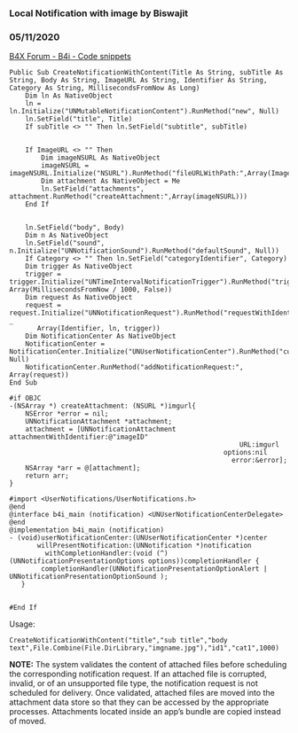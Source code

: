 ### Local Notification with image by Biswajit
### 05/11/2020
[B4X Forum - B4i - Code snippets](https://www.b4x.com/android/forum/threads/117627/)

```B4X
Public Sub CreateNotificationWithContent(Title As String, subTitle As String, Body As String, ImageURL As String, Identifier As String, Category As String, MillisecondsFromNow As Long)  
    Dim ln As NativeObject  
    ln = ln.Initialize("UNMutableNotificationContent").RunMethod("new", Null)  
    ln.SetField("title", Title)  
    If subTitle <> "" Then ln.SetField("subtitle", subTitle)  
  
  
    If ImageURL <> "" Then  
        Dim imageNSURL As NativeObject  
        imageNSURL = imageNSURL.Initialize("NSURL").RunMethod("fileURLWithPath:",Array(ImageURL))  
        Dim attachment As NativeObject = Me  
        ln.SetField("attachments", attachment.RunMethod("createAttachment:",Array(imageNSURL)))  
    End If  
  
  
    ln.SetField("body", Body)  
    Dim n As NativeObject  
    ln.SetField("sound", n.Initialize("UNNotificationSound").RunMethod("defaultSound", Null))  
    If Category <> "" Then ln.SetField("categoryIdentifier", Category)  
    Dim trigger As NativeObject  
    trigger = trigger.Initialize("UNTimeIntervalNotificationTrigger").RunMethod("triggerWithTimeInterval:repeats:", Array(MillisecondsFromNow / 1000, False))  
    Dim request As NativeObject  
    request = request.Initialize("UNNotificationRequest").RunMethod("requestWithIdentifier:content:trigger:", _  
       Array(Identifier, ln, trigger))  
    Dim NotificationCenter As NativeObject  
    NotificationCenter = NotificationCenter.Initialize("UNUserNotificationCenter").RunMethod("currentNotificationCenter", Null)  
    NotificationCenter.RunMethod("addNotificationRequest:", Array(request))  
End Sub  
  
#if OBJC  
-(NSArray *) createAttachment: (NSURL *)imgurl{  
    NSError *error = nil;  
    UNNotificationAttachment *attachment;  
    attachment = [UNNotificationAttachment attachmentWithIdentifier:@"imageID"  
                                                          URL:imgurl  
                                                      options:nil  
                                                        error:&error];  
    NSArray *arr = @[attachment];  
    return arr;  
}  
  
#import <UserNotifications/UserNotifications.h>  
@end  
@interface b4i_main (notification) <UNUserNotificationCenterDelegate>  
@end  
@implementation b4i_main (notification)  
- (void)userNotificationCenter:(UNUserNotificationCenter *)center  
       willPresentNotification:(UNNotification *)notification  
         withCompletionHandler:(void (^)(UNNotificationPresentationOptions options))completionHandler {  
        completionHandler(UNNotificationPresentationOptionAlert | UNNotificationPresentationOptionSound );  
   }  
    
  
#End If
```

  
  
Usage:  

```B4X
CreateNotificationWithContent("title","sub title","body text",File.Combine(File.DirLibrary,"imgname.jpg"),"id1","cat1",1000)
```

  
  
**NOTE:** The system validates the content of attached files before scheduling the corresponding notification request. If an attached file is corrupted, invalid, or of an unsupported file type, the notification request is not scheduled for delivery. Once validated, attached files are moved into the attachment data store so that they can be accessed by the appropriate processes. Attachments located inside an app’s bundle are copied instead of moved.